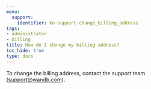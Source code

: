 ```yaml
---
menu:
  support:
    identifier: ko-support-change_billing_address
tags:
- administrator
- billing
title: How do I change my billing address?
toc_hide: true
type: docs
---
```


To change the billing address, contact the support team (support@wandb.com).